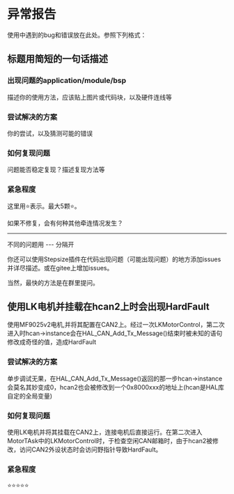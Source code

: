 # 异常报告

使用中遇到的bug和错误放在此处。参照下列格式：

## 标题用简短的一句话描述

### 出现问题的application/module/bsp

描述你的使用方法，应该贴上图片或代码块，以及硬件连线等

### 尝试解决的方案

你的尝试，以及猜测可能的错误

### 如何复现问题

问题能否稳定复现？描述复现方法等

### 紧急程度

这里用⭐表示。最大5颗⭐。

如果不修复，会有何种其他牵连情况发生？

---

不同的问题用 --- 分隔开

你还可以使用Stepsize插件在代码出现问题（可能出现问题）的地方添加issues并详尽描述。或在gitee上增加issues。

当然，最快的方法是在群里提问。

## 使用LK电机并挂载在hcan2上时会出现HardFault

使用MF9025v2电机,并将其配置在CAN2上。经过一次LKMotorControl，第二次进入时hcan->instance会在HAL_CAN_Add_Tx_Message()结束时被未知的语句修改成奇怪的值，造成HardFault

### 尝试解决的方案

单步调试无果，在HAL_CAN_Add_Tx_Message()返回的那一步hcan->instance会莫名其妙变成0，hcan2也会被修改到一个0x8000xxx的地址上(hcan是HAL库自定的全局变量)

### 如何复现问题

使用LK电机并将其挂载在CAN2上，连接电机后直接运行。在第二次进入MotorTAsk中的LKMotorControl时，于检查空闲CAN邮箱时，由于hcan2被修改，访问CAN2外设状态时会访问野指针导致HardFault。

### 紧急程度

⭐⭐⭐⭐⭐